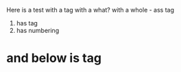 Here is a test with a tag
with a what? 
with a whole - ass tag
1. has tag
2. has numbering

# and below is tag